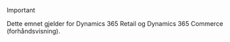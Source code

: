 > [!IMPORTANT]
> Dette emnet gjelder for Dynamics 365 Retail og Dynamics 365 Commerce (forhåndsvisning).
